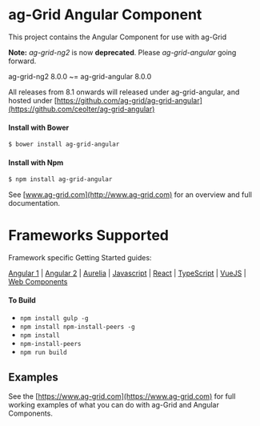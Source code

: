 ag-Grid Angular Component
==============

This project contains the Angular Component for use with ag-Grid

**Note:** *ag-grid-ng2* is now **deprecated**. Please *ag-grid-angular* going forward.

ag-grid-ng2 8.0.0 ~= ag-grid-angular 8.0.0

All releases from 8.1 onwards will released under ag-grid-angular, and hosted under [https://github.com/ag-grid/ag-grid-angular](https://github.com/ceolter/ag-grid-angular)


#### Install with Bower
```sh
$ bower install ag-grid-angular
```

#### Install with Npm
```sh
$ npm install ag-grid-angular
```

See [www.ag-grid.com](http://www.ag-grid.com) for an overview and full documentation.

Frameworks Supported
====================
Framework specific Getting Started guides:

[Angular 1](https://www.ag-grid.com/best-angularjs-data-grid/) | [Angular 2](https://www.ag-grid.com/best-angular-2-data-grid/) | [Aurelia](https://www.ag-grid.com/best-aurelia-data-grid/) | [Javascript](https://www.ag-grid.com/best-javascript-data-grid/) | [React](https://www.ag-grid.com/best-react-data-grid/) | [TypeScript](https://www.ag-grid.com/ag-grid-typescript-webpack-2/) | [VueJS](https://www.ag-grid.com/best-vuejs-data-grid/) | [Web Components](https://www.ag-grid.com/best-web-component-data-grid/)


#### To Build
- `npm install gulp -g`
- `npm install npm-install-peers -g`
- `npm install`
- `npm-install-peers`
- `npm run build`

## Examples

See the [https://www.ag-grid.com](https://www.ag-grid.com) for full 
working examples of what you can do with ag-Grid and Angular Components.

